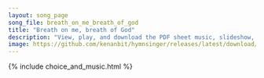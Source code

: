 ```yaml
---
layout: song_page
song_file: breath_on_me_breath_of_god
title: "Breath on me, breath of God"
description: "View, play, and download the PDF sheet music, slideshow, and audio. Lyrics: Breathe on me, breath of God. Fill me with life anew that I may love what thou dost love, and do what thou wouldst do.  Breath on me, breath of God, u... english theist 4part"
image: https://github.com/kenanbit/hymnsinger/releases/latest/download/breath_on_me_breath_of_god-trad.png
---
```


{% include choice_and_music.html %}